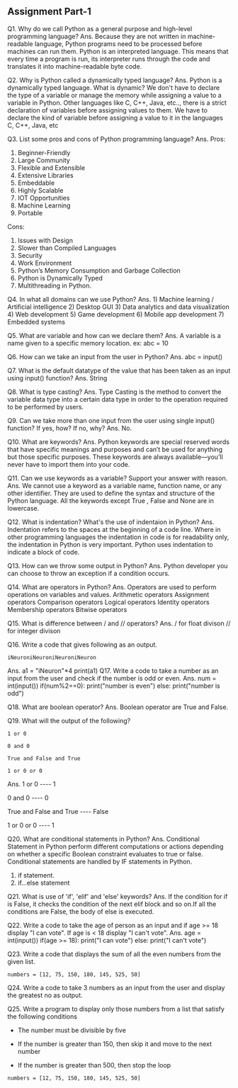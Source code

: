 ## Assignment Part-1
Q1. Why do we call Python as a general purpose and high-level programming language?
Ans. Because they are not written in machine-readable language, Python programs need to be processed before machines can run them. Python is an interpreted language. This means that every time a program is run, its interpreter runs through the code and translates it into machine-readable byte code.

Q2. Why is Python called a dynamically typed language?
Ans. Python is a dynamically typed language. What is dynamic? We don't have to declare the type of a variable or manage the memory while assigning a value to a variable in Python. Other languages like C, C++, Java, etc.., there is a strict declaration of variables before assigning values to them. We have to declare the kind of variable before assigning a value to it in the languages C, C++, Java, etc

Q3. List some pros and cons of Python programming language?
Ans. Pros:
1. Beginner-Friendly 
2. Large Community
3. Flexible and Extensible
4. Extensive Libraries 
5. Embeddable
6. Highly Scalable
7. IOT Opportunities
8. Machine Learning
9. Portable

Cons:
1. Issues with Design
2. Slower than Compiled Languages
3. Security
4. Work Environment
5. Python’s Memory Consumption and Garbage Collection
6. Python is Dynamically Typed
7. Multithreading in Python.
  
Q4. In what all domains can we use Python?
Ans. 1) Machine learning / Artificial intelligence
2) Desktop GUI
3) Data analytics and data visualization 
4) Web development
5) Game development
6) Mobile app development
7) Embedded systems

Q5. What are variable and how can we declare them?
Ans. A variable is a name given to a specific memory location.
ex: abc = 10

Q6. How can we take an input from the user in Python?
Ans. abc = input()

Q7. What is the default datatype of the value that has been taken as an input using input() function?
Ans. String

Q8. What is type casting?
Ans. Type Casting is the method to convert the variable data type into a certain data type in order to the operation required to be performed by users.

Q9. Can we take more than one input from the user using single input() function? If yes, how? If no, why?
Ans. No.

Q10. What are keywords?
Ans. Python keywords are special reserved words that have specific meanings and purposes and can’t be used for anything but those specific purposes. These keywords are always available—you’ll never have to import them into your code.

Q11. Can we use keywords as a variable? Support your answer with reason.
Ans. We cannot use a keyword as a variable name, function name, or any other identifier. They are used to define the syntax and structure of the Python language. All the keywords except True , False and None are in lowercase.

Q12. What is indentation? What's the use of indentaion in Python?
Ans. Indentation refers to the spaces at the beginning of a code line. Where in other programming languages the indentation in code is for readability only, the indentation in Python is very important. Python uses indentation to indicate a block of code.

Q13. How can we throw some output in Python?
Ans. Python developer you can choose to throw an exception if a condition occurs.

Q14. What are operators in Python?
Ans. Operators are used to perform operations on variables and values.
Arithmetic operators
Assignment operators
Comparison operators
Logical operators
Identity operators
Membership operators
Bitwise operators

Q15. What is difference between / and // operators?
Ans. / for float divison
	// for integer divison
	
Q16. Write a code that gives following as an output.
```
iNeuroniNeuroniNeuroniNeuron
```
Ans. a1 = "iNeuron"*4
print(a1)
Q17. Write a code to take a number as an input from the user and check if the number is odd or even.
Ans. num = int(input())
	if(num%2==0):
	print("number is even")
	else:
	print("number is odd")
	
Q18. What are boolean operator?
Ans. Boolean operator are True and False.

Q19. What will the output of the following?
```
1 or 0  

0 and 0

True and False and True

1 or 0 or 0
```
Ans. 1 or 0 ---- 1 

0 and 0   ---- 0

True and False and True   ---- False

1 or 0 or 0    ---- 1

Q20. What are conditional statements in Python?
Ans. Conditional Statement in Python perform different computations or actions depending on whether a specific Boolean constraint evaluates to true or false. Conditional statements are handled by IF statements in Python.
1) if statement.
2) if...else statement

Q21. What is use of 'if', 'elif' and 'else' keywords?
Ans. If the condition for if is False, it checks the condition of the next elif block and so on.If all the conditions are False, the body of else is executed.

Q22. Write a code to take the age of person as an input and if age >= 18 display "I can vote". If age is < 18 display "I can't vote".
Ans. age = int(input())
	if(age >= 18):
	print("I can vote")
	else:
	print("I can't vote")
	
Q23. Write a code that displays the sum of all the even numbers from the given list.
```
numbers = [12, 75, 150, 180, 145, 525, 50]
```


Q24. Write a code to take 3 numbers as an input from the user and display the greatest no as output.

Q25. Write a program to display only those numbers from a list that satisfy the following conditions

- The number must be divisible by five

- If the number is greater than 150, then skip it and move to the next number

- If the number is greater than 500, then stop the loop
```
numbers = [12, 75, 150, 180, 145, 525, 50]
```
